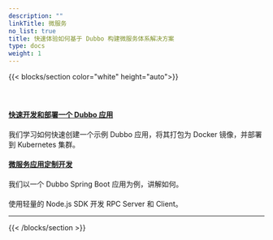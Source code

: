 ```yaml
---
description: ""
linkTitle: 微服务
no_list: true
title: 快速体验如何基于 Dubbo 构建微服务体系解决方案
type: docs
weight: 1
---
```


{{< blocks/section color="white" height="auto">}}
<div class="td-content list-page">
    <div class="lead"></div><header class="article-meta">
    </header><div class="row">
    <div class="col-sm col-md-6 mb-4">
        <div class="h-100 card shadow" href="#">
            <div class="card-body">
                <h4 class="card-title">
                     <a href='{{< relref "./develop" >}}'>快速开发和部署一个 Dubbo 应用</a>
                </h4>
                <p>我们学习如何快速创建一个示例 Dubbo 应用，将其打包为 Docker 镜像，并部署到 Kubernetes 集群。</p>
            </div>
        </div>
    </div>
    <div class="col-sm col-md-6 mb-4">
        <div class="h-100 card shadow" href="#">
            <div class="card-body">
                <h4 class="card-title">
                     <a href='{{< relref "./deploy" >}}'>微服务应用定制开发</a>
                </h4>
                <p>我们以一个 Dubbo Spring Boot 应用为例，讲解如何。</p>
            </div>
        </div>
    </div>
    <div class="col-sm col-md-6 mb-4">
        <div class="h-100 card shadow" href="#">
            <div class="card-body">
                <h4 class="card-title">
                     <a href='{{< relref "./manage" >}}'></a>
                </h4>
                <p>使用轻量的 Node.js SDK 开发 RPC Server 和 Client。</p>
            </div>
        </div>
    </div>
<hr>
</div>

{{< /blocks/section >}}


